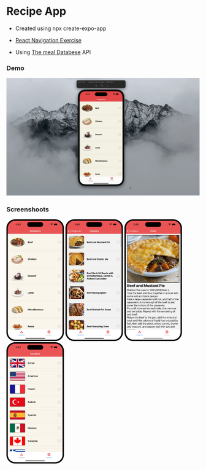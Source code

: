 # Recipe App

- Created using npx create-expo-app
- [React Navigation Exercise](https://reactnavigation.org)

- Using [The meal Databese](https://www.themealdb.com/) API

### Demo

![](./assets/screen.gif)

### Screenshoots

<img src="./assets/ss1.png" width="150"> <img src="./assets/ss2.png" width="150"> <img src="./assets/ss3.png" width="150"> <img src="./assets/ss4.png" width="150">
